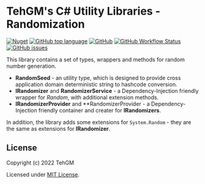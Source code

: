 # TehGM's C# Utility Libraries - Randomization
[![Nuget](https://img.shields.io/nuget/v/TehGM.Utilities.Randomization)](https://www.nuget.org/packages/TehGM.Utilities.Randomization/) [![GitHub top language](https://img.shields.io/github/languages/top/TehGM/TehGM.Utilities)](https://github.com/TehGM/TehGM.Utilities) [![GitHub](https://img.shields.io/github/license/TehGM/TehGM.Utilities)](LICENSE) [![GitHub Workflow Status](https://img.shields.io/github/workflow/status/TehGM/TehGM.Utilities/.NET%20Build)](https://github.com/TehGM/TehGM.Utilities/actions) [![GitHub issues](https://img.shields.io/github/issues/TehGM/TehGM.Utilities)](https://github.com/TehGM/TehGM.Utilities/issues)

This library contains a set of types, wrappers and methods for random number generation.

- **RandomSeed** - an utility type, which is designed to provide cross application domain deterministic string to hashcode conversion.
- **IRandomizer** and **RandomizerService** - a Dependency-Injection friendly wrapper for *Random*, with additional extension methods.
- **IRandomizerProvider** and **RandomizerProvider - a Dependency-Injection friendly container and creater for **IRandomizers**.

In addition, the library adds some extensions for `System.Random` - they are the same as extensions for **IRandomizer**.

## License
Copyright (c) 2022 TehGM 

Licensed under [MIT License](../LICENSE).